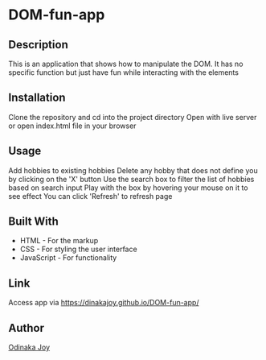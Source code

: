 # DOM-fun-app

## Description
This is an application that shows how to manipulate the DOM. It has no specific function but just have fun while interacting with the elements

## Installation
Clone the repository and cd into the project directory
Open with live server or open index.html file in your browser

## Usage
Add hobbies to existing hobbies
Delete any hobby that does not define you by clicking on the 'X' button
Use the search box to filter the list of hobbies based on search input
Play with the box by hovering your mouse on it to see effect
You can click 'Refresh' to refresh page

## Built With
* HTML - For the markup
* CSS - For styling the user interface
* JavaScript - For functionality

## Link
Access app via https://dinakajoy.github.io/DOM-fun-app/

## Author
[Odinaka Joy](https://dinakajoy.com)
